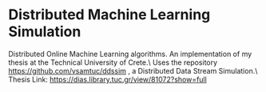 # Distributed Machine Learning Simulation

Distributed Online Machine Learning algorithms.
An implementation of my thesis at the Technical University of Crete.\\
Uses the repository https://github.com/vsamtuc/ddssim , a Distributed Data Stream Simulation.\\
Thesis Link: https://dias.library.tuc.gr/view/81072?show=full

